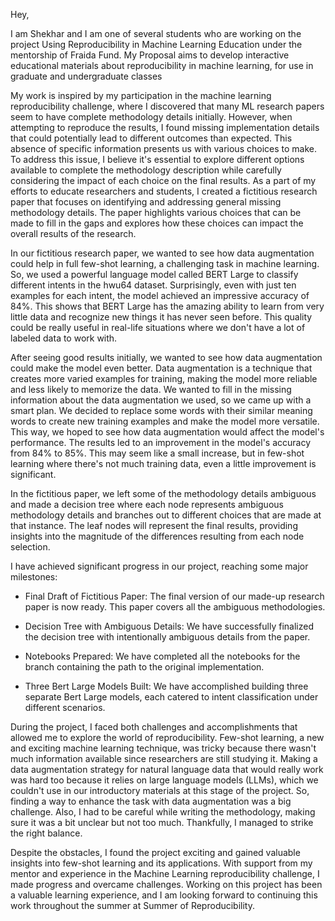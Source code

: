 Hey,

I am Shekhar and I am one of several students who are working on the project Using Reproducibility in Machine Learning Education under the mentorship of Fraida Fund. My Proposal aims to develop interactive educational materials about reproducibility in machine learning, for use in graduate and undergraduate classes

My work is inspired by my participation in the machine learning reproducibility challenge, where I discovered that many ML research papers seem to have complete methodology details initially. However, when attempting to reproduce the results, I found missing implementation details that could potentially lead to different outcomes than expected. This absence of specific information presents us with various choices to make. To address this issue, I believe it's essential to explore different options available to complete the methodology description while carefully considering the impact of each choice on the final results. As a part of my efforts to educate researchers and students, I created a fictitious research paper that focuses on identifying and addressing general missing methodology details. The paper highlights various choices that can be made to fill in the gaps and explores how these choices can impact the overall results of the research.

In our fictitious research paper, we wanted to see how data augmentation could help in full few-shot learning, a challenging task in machine learning. So, we used a powerful language model called BERT Large to classify different intents in the hwu64 dataset. Surprisingly, even with just ten examples for each intent, the model achieved an impressive accuracy of 84%. This shows that BERT Large has the amazing ability to learn from very little data and recognize new things it has never seen before. This quality could be really useful in real-life situations where we don't have a lot of labeled data to work with.

After seeing good results initially, we wanted to see how data augmentation could make the model even better. Data augmentation is a technique that creates more varied examples for training, making the model more reliable and less likely to memorize the data. We wanted to fill in the missing information about the data augmentation we used, so we came up with a smart plan. We decided to replace some words with their similar meaning words to create new training examples and make the model more versatile. This way, we hoped to see how data augmentation would affect the model's performance. The results led to an improvement in the model's accuracy from 84% to 85%. This may seem like a small increase, but in few-shot learning where there's not much training data, even a little improvement is significant. 

In the fictitious paper, we left some of the methodology details ambiguous and made a decision tree where each node represents ambiguous methodology details and branches out to different choices that are made at that instance. The leaf nodes will represent the final results, providing insights into the magnitude of the differences resulting from each node selection.

I  have achieved significant progress in our project, reaching some major milestones:

- Final Draft of Fictitious Paper: The final version of our made-up research paper is now ready. This paper covers all the ambiguous methodologies.

- Decision Tree with Ambiguous Details: We have successfully finalized the decision tree with intentionally ambiguous details from the paper.

- Notebooks Prepared: We have completed all the notebooks for the branch containing the path to the original implementation.

- Three Bert Large Models  Built: We have accomplished building three separate Bert Large models, each catered to intent classification under different scenarios. 






During the project, I faced both challenges and accomplishments that allowed me to explore the world of reproducibility. Few-shot learning, a new and exciting machine learning technique, was tricky because there wasn't much information available since researchers are still studying it. Making a data augmentation strategy for natural language data that would really work was hard too because it relies on large language models (LLMs), which we couldn't use in our introductory materials at this stage of the project. So, finding a way to enhance the task with data augmentation was a big challenge. Also, I had to be careful while writing the methodology, making sure it was a bit unclear but not too much. Thankfully, I managed to strike the right balance.


Despite the obstacles, I found the project exciting and gained valuable insights into few-shot learning and its applications. With support from my mentor and experience in the Machine Learning reproducibility challenge, I made progress and overcame challenges. Working on this project has been a valuable learning experience, and I am looking forward to continuing this work throughout the summer at Summer of Reproducibility.
